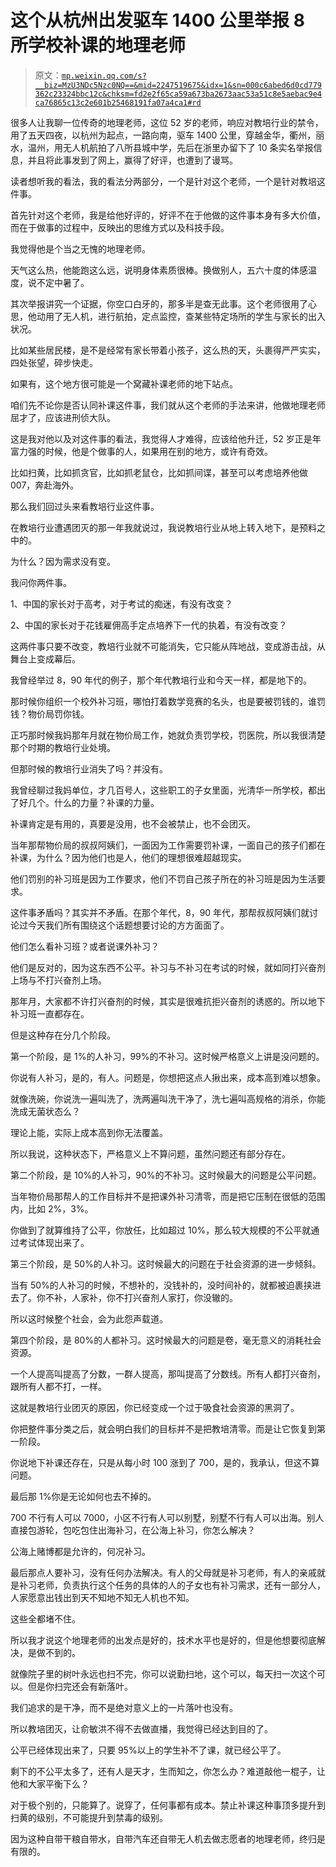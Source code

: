 # 这个从杭州出发驱车 1400 公里举报 8 所学校补课的地理老师

> 原文：[`mp.weixin.qq.com/s?__biz=MzU3NDc5Nzc0NQ==&mid=2247519675&idx=1&sn=000c6abed6d0cd779362c23324bbc12c&chksm=fd2e2f65ca59a673ba2673aac53a51c8e5aebac9e4ca76865c13c2e601b25468191fa07a4ca1#rd`](http://mp.weixin.qq.com/s?__biz=MzU3NDc5Nzc0NQ==&mid=2247519675&idx=1&sn=000c6abed6d0cd779362c23324bbc12c&chksm=fd2e2f65ca59a673ba2673aac53a51c8e5aebac9e4ca76865c13c2e601b25468191fa07a4ca1#rd)

很多人让我聊一位传奇的地理老师，这位 52 岁的老师，响应对教培行业的禁令，用了五天四夜，以杭州为起点，一路向南，驱车 1400 公里，穿越金华，衢州，丽水，温州，用无人机航拍了八所县城中学，先后在浙里办留下了 10 条实名举报信息，并且将此事发到了网上，赢得了好评，也遭到了谩骂。

读者想听我的看法，我的看法分两部分，一个是针对这个老师，一个是针对教培这件事。

首先针对这个老师，我是给他好评的，好评不在于他做的这件事本身有多大价值，而在于做事的过程中，反映出的思维方式以及科技手段。

我觉得他是个当之无愧的地理老师。

天气这么热，他能跑这么远，说明身体素质很棒。换做别人，五六十度的体感温度，说不定中暑了。

其次举报讲究一个证据，你空口白牙的，那多半是查无此事。这个老师很用了心思，他动用了无人机，进行航拍，定点监控，查某些特定场所的学生与家长的出入状况。

比如某些居民楼，是不是经常有家长带着小孩子，这么热的天，头裹得严严实实，四处张望，碎步快走。

如果有，这个地方很可能是一个窝藏补课老师的地下站点。

咱们先不论你是否认同补课这件事，我们就从这个老师的手法来讲，他做地理老师屈才了，应该进刑侦大队。

这是我对他以及对这件事的看法，我觉得人才难得，应该给他升迁，52 岁正是年富力强的时候，他是个做事的人，如果用在别的地方，或许有奇效。

比如扫黄，比如抓贪官，比如抓老鼠仓，比如抓间谍，甚至可以考虑培养他做 007，奔赴海外。

那么我们回过头来看教培行业这件事。

在教培行业遭遇团灭的那一年我就说过，我说教培行业从地上转入地下，是预料之中的。

为什么？因为需求没有变。 

我问你两件事。

1、中国的家长对于高考，对于考试的痴迷，有没有改变？

2、中国的家长对于花钱雇佣高手定点培养下一代的执着，有没有改变？ 

这两件事只要不改变，教培行业就不可能消失，它只能从阵地战，变成游击战，从舞台上变成幕后。 

我曾经举过 8，90 年代的例子，那个年代教培行业和今天一样，都是地下的。 

那时候你组织一个校外补习班，哪怕打着数学竞赛的名头，也是要被罚钱的，谁罚钱？物价局罚你钱。 

正巧那时候我妈那年月就在物价局工作，她就负责罚学校，罚医院，所以我很清楚那个时期的教培行业处境。

但那时候的教培行业消失了吗？并没有。 

我曾经聊过我妈单位，才几百号人，这些职工的子女里面，光清华一所学校，都出了好几个。什么的力量？补课的力量。

补课肯定是有用的，真要是没用，也不会被禁止，也不会团灭。 

当年那帮物价局的叔叔阿姨们，一面因为工作需要罚补课，一面自己的孩子们都在补课，为什么？因为他们也是人，他们的理想很难超越现实。 

他们罚别的补习班是因为工作要求，他们不罚自己孩子所在的补习班是因为生活要求。

这件事矛盾吗？其实并不矛盾。在那个年代，8，90 年代，那帮叔叔阿姨们就讨论过今天我们所有围绕这个话题想要讨论的方方面面了。 

他们怎么看补习班？或者说课外补习？ 

他们是反对的，因为这东西不公平。补习与不补习在考试的时候，就如同打兴奋剂上场与不打兴奋剂上场。

那年月，大家都不许打兴奋剂的时候，其实是很难抗拒兴奋剂的诱惑的。所以地下补习班一直都存在。

但是这种存在分几个阶段。

第一个阶段，是 1%的人补习，99%的不补习。这时候严格意义上讲是没问题的。

你说有人补习，是的，有人。问题是，你想把这点人揪出来，成本高到难以想象。

就像洗碗，你说洗一遍叫洗了，洗两遍叫洗干净了，洗七遍叫高规格的消杀，你能洗成无菌状态么？

理论上能，实际上成本高到你无法覆盖。

所以我说，这种状态下，严格意义上不算问题，虽然问题还有部分存在。

第二个阶段，是 10%的人补习，90%的不补习。这时候最大的问题是公平问题。

当年物价局那帮人的工作目标并不是把课外补习清零，而是把它压制在很低的范围内，比如 2%，3%。

你做到了就算维持了公平，你放任，比如超过 10%，那么较大规模的不公平就通过考试体现出来了。

第三个阶段，是 50%的人补习。这时候最大的问题在于社会资源的进一步倾斜。

当有 50%的人补习的时候，不想补的，没钱补的，没时间补的，就都被迫裹挟进去了。你不补，人家补，你不打兴奋剂人家打，你没辙的。

所以这时候整个社会，会为此怨声载道。

第四个阶段，是 80%的人都补习。这时候最大的问题是卷，毫无意义的消耗社会资源。

一个人提高叫提高了分数，一群人提高，那叫提高了分数线。所有人都打兴奋剂，跟所有人都不打，一样。

这就是教培行业团灭的原因，你已经变成一个过于吸食社会资源的黑洞了。

你把整件事分类之后，就会明白我们的目标并不是把教培清零。而是让它恢复到第一阶段。

你说地下补课还存在，只是从每小时 100 涨到了 700，是的，我承认，但这不算问题。

最后那 1%你是无论如何也去不掉的。

700 不行有人可以 7000，小区不行有人可以别墅，别墅不行有人可以出海。别人直接包游轮，包吃包住出海补习，在公海上补习，你怎么解决？

公海上赌博都是允许的，何况补习。

最后那点人要补习，没有任何办法解决。有人的父母就是补习老师，有人的亲戚就是补习老师，负责执行这个任务的具体的人的子女也有补习需求，还有一部分人，人家愿意出钱出到天不知地不知无人机也不知。

这些全都堵不住。

所以我才说这个地理老师的出发点是好的，技术水平也是好的，但是他想要彻底解决，是做不到的。

就像院子里的树叶永远也扫不完，你可以说勤扫地，这个可以，每天扫一次这个可以。但是你扫完还会有新落叶。

我们追求的是干净，而不是绝对意义上的一片落叶也没有。

所以教培团灭，让俞敏洪不得不去做直播，我觉得已经达到目的了。

公平已经体现出来了，只要 95%以上的学生补不了课，就已经公平了。

剩下的不公平太多了，还有人是天才，生而知之，你怎么办？难道敲他一棍子，让他和大家平衡下么？

对于极个别的，只能算了。说穿了，任何事都有成本。禁止补课这种事顶多提升到扫黄的级别，不可能提升到禁毒的级别。

因为这种自带干粮自带水，自带汽车还自带无人机去做志愿者的地理老师，终归是有限的。